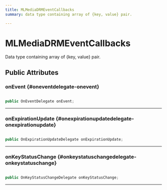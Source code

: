 ```yaml
---
title: MLMediaDRMEventCallbacks
summary: data type containing array of {key, value} pair. 

---
```


# MLMediaDRMEventCallbacks




Data type containing array of {key, value} pair.   





## Public Attributes

### onEvent {#oneventdelegate-onevent}

```csharp

public OnEventDelegate onEvent;

```






-----------

### onExpirationUpdate {#onexpirationupdatedelegate-onexpirationupdate}

```csharp

public OnExpirationUpdateDelegate onExpirationUpdate;

```






-----------

### onKeyStatusChange {#onkeystatuschangedelegate-onkeystatuschange}

```csharp

public OnKeyStatusChangeDelegate onKeyStatusChange;

```






-----------

